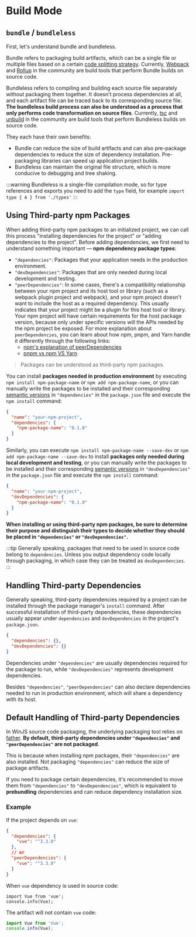 # Build Mode

## `bundle` / `bundleless`

First, let's understand bundle and bundleless.

Bundle refers to packaging build artifacts, which can be a single file or multiple files based on a certain [code splitting strategy](https://esbuild.github.io/api/#splitting). Currently, [Webpack](https://webpack.js.org) and [Rollup](https://rollupjs.org/guide/en/) in the community are build tools that perform Bundle builds on source code.

Bundleless refers to compiling and building each source file separately without packaging them together. It doesn't process dependencies at all, and each artifact file can be traced back to its corresponding source file. **The bundleless build process can also be understood as a process that only performs code transformation on source files**. Currently, [tsc](https://www.typescriptlang.org/docs/handbook/compiler-options.html) and [unbuild](https://github.com/unjs/unbuild) in the community are build tools that perform Bundleless builds on source code.

They each have their own benefits:

- Bundle can reduce the size of build artifacts and can also pre-package dependencies to reduce the size of dependency installation. Pre-packaging libraries can speed up application project builds.
- Bundleless can maintain the original file structure, which is more conducive to debugging and tree shaking.

:::warning
Bundleless is a single-file compilation mode, so for type references and exports you need to add the `type` field, for example `import type { A } from './types'`
:::

## Using Third-party npm Packages

When adding third-party npm packages to an initialized project, we can call this process "installing dependencies for the project" or "adding dependencies to the project". Before adding dependencies, we first need to understand something important — **npm dependency package types**:

- `"dependencies"`: Packages that your application needs in the production environment.
- `"devDependencies"`: Packages that are only needed during local development and testing.
- `"peerDependencies"`: In some cases, there's a compatibility relationship between your npm project and its host tool or library (such as a webpack plugin project and webpack), and your npm project doesn't want to include the host as a required dependency. This usually indicates that your project might be a plugin for this host tool or library. Your npm project will have certain requirements for the host package version, because only under specific versions will the APIs needed by the npm project be exposed.
  For more explanation about `peerDependencies`, you can learn about how npm, pnpm, and Yarn handle it differently through the following links:
  - [npm's explanation of peerDependencies](https://docs.npmjs.com/cli/v9/configuring-npm/package-json#peerdependencies)
  - [pnpm vs npm VS Yarn](https://pnpm.io/feature-comparison)
>   Packages can be understood as third-party npm packages.

You can install **packages needed in production environment** by executing `npm install npm-package-name` or `npm add npm-package-name`, or you can manually write the packages to be installed and their corresponding [semantic versions](https://docs.npmjs.com/about-semantic-versioning) in `"dependencies"` in the `package.json` file and execute the `npm install` command:

```json
{
  "name": "your-npm-project",
  "dependencies": {
    "npm-package-name": "0.1.0"
  }
}
```

Similarly, you can execute `npm install npm-package-name --save-dev` or `npm add npm-package-name --save-dev` to install **packages only needed during local development and testing**, or you can manually write the packages to be installed and their corresponding [semantic versions](https://docs.npmjs.com/about-semantic-versioning) in `"devDependencies"` in the `package.json` file and execute the `npm install` command:

```json
{
  "name": "your-npm-project",
  "devDependencies": {
    "npm-package-name": "0.1.0"
  }
}
```

**When installing or using third-party npm packages, be sure to determine their purpose and distinguish their types to decide whether they should be placed in `"dependencies"` or `"devDependencies"`.**

:::tip
Generally speaking, packages that need to be used in source code belong to `dependencies`. Unless you output dependency code locally through packaging, in which case they can be treated as `devDependencies`.
:::

## Handling Third-party Dependencies

Generally speaking, third-party dependencies required by a project can be installed through the package manager's `install` command. After successful installation of third-party dependencies, these dependencies usually appear under `dependencies` and `devDependencies` in the project's `package.json`.

```json 
{
  "dependencies": {},
  "devDependencies": {}
}
```

Dependencies under `"dependencies"` are usually dependencies required for the package to run, while `"devDependencies"` represents development dependencies.

Besides `"dependencies"`, `"peerDependencies"` can also declare dependencies needed to run in production environment, which will share a dependency with its host.

## Default Handling of Third-party Dependencies

In WinJS source code packaging, the underlying packaging tool relies on [father](https://github.com/umijs/father). **By default, third-party dependencies under `"dependencies"` and `"peerDependencies"` are not packaged**.

This is because when installing npm packages, their `"dependencies"` are also installed. Not packaging `"dependencies"` can reduce the size of package artifacts.

If you need to package certain dependencies, it's recommended to move them from `"dependencies"` to `"devDependencies"`, which is equivalent to **prebundling** dependencies and can reduce dependency installation size.

### Example

If the project depends on `vue`:

```json
{
  "dependencies": {
    "vue": "^3.3.0"
  },
  // or
  "peerDependencies": {
    "vue": "^3.3.0"
  }
}
```

When `vue` dependency is used in source code:

```tsx 
import Vue from 'vue';
console.info(Vue);
```

The artifact will not contain `vue` code:

```js 
import Vue from 'Vue';
console.info(Vue);
```
